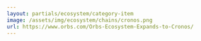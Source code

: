```yaml
---
layout: partials/ecosystem/category-item
image: /assets/img/ecosystem/chains/cronos.png
url: https://www.orbs.com/Orbs-Ecosystem-Expands-to-Cronos/
---
```

